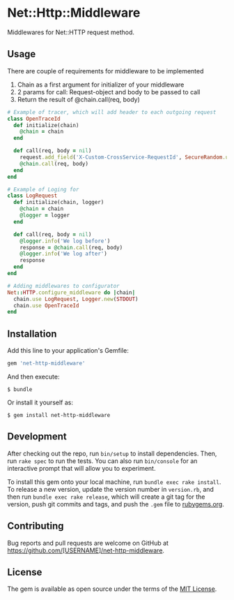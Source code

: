 # Net::Http::Middleware

Middlewares for Net::HTTP request method.

## Usage

There are couple of requirements for middleware to be implemented
1. Chain as a first argument for initializer of your middleware
2. 2 params for call: Request-object and body to be passed to call
3. Return the result of @chain.call(req, body)

```ruby
# Example of tracer, which will add header to each outgoing request
class OpenTraceId
  def initialize(chain)
    @chain = chain
  end

  def call(req, body = nil)
    request.add_field('X-Custom-CrossService-RequestId', SecureRandom.uuid)
    @chain.call(req, body)
  end
end

# Example of Loging for 
class LogRequest
  def initialize(chain, logger)
    @chain = chain
    @logger = logger
  end

  def call(req, body = nil)
    @logger.info('We log before')
    response = @chain.call(req, body)
    @logger.info('We log after')
    response
  end
end

# Adding middlewares to configurator
Net::HTTP.configure_middleware do |chain|
  chain.use LogRequest, Logger.new(STDOUT)
  chain.use OpenTraceId
end
```


## Installation

Add this line to your application's Gemfile:

```ruby
gem 'net-http-middleware'
```

And then execute:

    $ bundle

Or install it yourself as:

    $ gem install net-http-middleware

## Development

After checking out the repo, run `bin/setup` to install dependencies. Then, run `rake spec` to run the tests. You can also run `bin/console` for an interactive prompt that will allow you to experiment.

To install this gem onto your local machine, run `bundle exec rake install`. To release a new version, update the version number in `version.rb`, and then run `bundle exec rake release`, which will create a git tag for the version, push git commits and tags, and push the `.gem` file to [rubygems.org](https://rubygems.org).

## Contributing

Bug reports and pull requests are welcome on GitHub at https://github.com/[USERNAME]/net-http-middleware.

## License

The gem is available as open source under the terms of the [MIT License](http://opensource.org/licenses/MIT).
